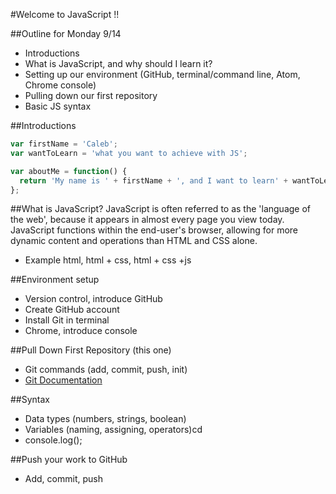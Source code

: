 #Welcome to JavaScript !!

##Outline for Monday 9/14
- Introductions
- What is JavaScript, and why should I learn it?
- Setting up our environment (GitHub, terminal/command line, Atom, Chrome console)
- Pulling down our first repository
- Basic JS syntax

##Introductions
```javascript
var firstName = 'Caleb';
var wantToLearn = 'what you want to achieve with JS';

var aboutMe = function() {
  return 'My name is ' + firstName + ', and I want to learn' + wantToLearn + '!';
};
```

##What is JavaScript?
JavaScript is often referred to as the 'language of the web', because it appears in almost every page you view today. JavaScript functions within the end-user's browser, allowing for more dynamic content and operations than HTML and CSS alone.

- Example html, html + css, html + css +js



##Environment setup
- Version control, introduce GitHub
- Create GitHub account
- Install Git in terminal
- Chrome, introduce console

##Pull Down First Repository (this one)
- Git commands (add, commit, push, init)
- [Git Documentation](http://stackoverflow.com/questions/1013385/what-is-the-difference-between-a-function-expression-vs-declaration-in-javascrip)

##Syntax
- Data types (numbers, strings, boolean)
- Variables (naming, assigning, operators)cd
- console.log();

##Push your work to GitHub
- Add, commit, push
